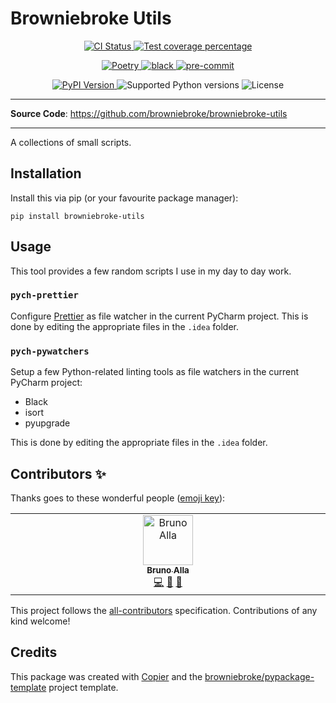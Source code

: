 # Browniebroke Utils

<p align="center">
  <a href="https://github.com/browniebroke/browniebroke-utils/actions/workflows/ci.yml?query=branch%3Amain">
    <img src="https://img.shields.io/github/actions/workflow/status/browniebroke/browniebroke-utils/ci.yml?branch=main&label=CI&logo=github&style=flat-square" alt="CI Status" >
  </a>
  <a href="https://codecov.io/gh/browniebroke/browniebroke-utils">
    <img src="https://img.shields.io/codecov/c/github/browniebroke/browniebroke-utils.svg?logo=codecov&logoColor=fff&style=flat-square" alt="Test coverage percentage">
  </a>
</p>
<p align="center">
  <a href="https://python-poetry.org/">
    <img src="https://img.shields.io/endpoint?url=https://python-poetry.org/badge/v0.json" alt="Poetry">
  </a>
  <a href="https://github.com/ambv/black">
    <img src="https://img.shields.io/badge/code%20style-black-000000.svg?style=flat-square" alt="black">
  </a>
  <a href="https://github.com/pre-commit/pre-commit">
    <img src="https://img.shields.io/badge/pre--commit-enabled-brightgreen?logo=pre-commit&logoColor=white&style=flat-square" alt="pre-commit">
  </a>
</p>
<p align="center">
  <a href="https://pypi.org/project/browniebroke-utils/">
    <img src="https://img.shields.io/pypi/v/browniebroke-utils.svg?logo=python&logoColor=fff&style=flat-square" alt="PyPI Version">
  </a>
  <img src="https://img.shields.io/pypi/pyversions/browniebroke-utils.svg?style=flat-square&logo=python&amp;logoColor=fff" alt="Supported Python versions">
  <img src="https://img.shields.io/pypi/l/browniebroke-utils.svg?style=flat-square" alt="License">
</p>

---

**Source Code**: <a href="https://github.com/browniebroke/browniebroke-utils" target="_blank">https://github.com/browniebroke/browniebroke-utils </a>

---

A collections of small scripts.

## Installation

Install this via pip (or your favourite package manager):

`pip install browniebroke-utils`

## Usage

This tool provides a few random scripts I use in my day to day work.

### `pych-prettier`

Configure [Prettier](https://prettier.io/) as file watcher in the current PyCharm project. This is done by editing the appropriate files in the `.idea` folder.

### `pych-pywatchers`

Setup a few Python-related linting tools as file watchers in the current PyCharm project:

- Black
- isort
- pyupgrade

This is done by editing the appropriate files in the `.idea` folder.

## Contributors ✨

Thanks goes to these wonderful people ([emoji key](https://allcontributors.org/docs/en/emoji-key)):

<!-- prettier-ignore-start -->
<!-- ALL-CONTRIBUTORS-LIST:START - Do not remove or modify this section -->
<!-- prettier-ignore-start -->
<!-- markdownlint-disable -->
<table>
  <tbody>
    <tr>
      <td align="center" valign="top" width="14.28%"><a href="https://browniebroke.com/"><img src="https://avatars.githubusercontent.com/u/861044?v=4?s=80" width="80px;" alt="Bruno Alla"/><br /><sub><b>Bruno Alla</b></sub></a><br /><a href="https://github.com/browniebroke/browniebroke-utils/commits?author=browniebroke" title="Code">💻</a> <a href="#ideas-browniebroke" title="Ideas, Planning, & Feedback">🤔</a> <a href="https://github.com/browniebroke/browniebroke-utils/commits?author=browniebroke" title="Documentation">📖</a></td>
    </tr>
  </tbody>
</table>

<!-- markdownlint-restore -->
<!-- prettier-ignore-end -->

<!-- ALL-CONTRIBUTORS-LIST:END -->
<!-- prettier-ignore-end -->

This project follows the [all-contributors](https://github.com/all-contributors/all-contributors) specification. Contributions of any kind welcome!

## Credits

This package was created with
[Copier](https://copier.readthedocs.io/) and the
[browniebroke/pypackage-template](https://github.com/browniebroke/pypackage-template)
project template.
